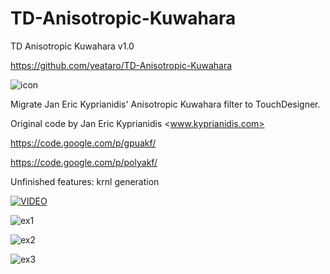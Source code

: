 # TD-Anisotropic-Kuwahara
TD Anisotropic Kuwahara v1.0

https://github.com/yeataro/TD-Anisotropic-Kuwahara

![icon](https://raw.githubusercontent.com/yeataro/TD-Anisotropic-Kuwahara/master/icon.jpg)

Migrate Jan Eric Kyprianidis' Anisotropic Kuwahara filter to TouchDesigner.

Original code by Jan Eric Kyprianidis <www.kyprianidis.com>

https://code.google.com/p/gpuakf/

https://code.google.com/p/polyakf/

Unfinished features: krnl generation

[![VIDEO](https://raw.githubusercontent.com/yeataro/TD-Anisotropic-Kuwahara/master/screenshots/2017-09-12_132747.png)](https://www.youtube.com/watch?v=_Tz4NWz0SnA "VIDEO")

![ex1](https://raw.githubusercontent.com/yeataro/TD-Anisotropic-Kuwahara/master/example/cat.jpg)

![ex2](https://raw.githubusercontent.com/yeataro/TD-Anisotropic-Kuwahara/master/example/mountain.jpg)

![ex3](https://raw.githubusercontent.com/yeataro/TD-Anisotropic-Kuwahara/master/example/hair.jpg)


